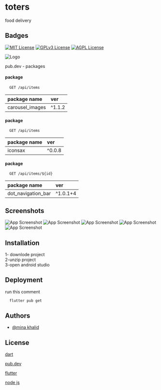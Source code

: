 
# toters

food delivery


## Badges


[![MIT License](https://img.shields.io/badge/dart-2.2-blue)](https://choosealicense.com/licenses/mit/)
[![GPLv3 License](https://img.shields.io/badge/flutter-3.3.1-blue)](https://opensource.org/licenses/)
[![AGPL License](https://img.shields.io/badge/node%20js-16.17-lightgrey)](http://www.gnu.org/licenses/agpl-3.0)


![Logo](https://e.top4top.io/p_2453k9tr40.jpeg)


pub.dev - packages

#### package

```http
  GET /api/items
```

| package name | ver     |                
| :-------- | :------- |
| carousel_images | ^1.1.2 |

#### package

```http
  GET /api/items
```

| package name | ver     |                
| :-------- | :------- |
| iconsax | ^0.0.8 |

#### package

```http
  GET /api/items/${id}
```

| package name | ver     |
| :-------- | :------- | 
| dot_navigation_bar      | ^1.0.1+4 |



## Screenshots

![App Screenshot](https://l.top4top.io/p_2453r5g6a4.jpeg)
![App Screenshot](https://h.top4top.io/p_24531jdak0.jpeg)
![App Screenshot](https://i.top4top.io/p_2453sg1yf1.jpeg)
![App Screenshot](https://j.top4top.io/p_2453nuq782.jpeg)
![App Screenshot](https://k.top4top.io/p_2453ijx7b3.jpeg)

## Installation
1- downlode project  
2-unzip project  
3-open android studio

    
## Deployment

run this comment 

```bash
  flutter pub get
```


## Authors

- [@mina khalid](https://github.com/mina39khalid)


## License

[dart](https://dart.dev/)

[pub.dev](https://pub.dev/)

[flutter](https://flutter.dev/)

[node js](https://nodejs.org/en/)
